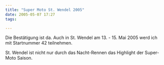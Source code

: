 ```yaml
---
title: "Super Moto St. Wendel 2005"
date: 2005-05-07 17:27
tags: 

---
```

Die Bestätigung ist da. Auch in St. Wendel am 13. - 15. Mai 2005 werd ich mit Startnummer 42 teilnehmen.

St. Wendel ist nicht nur durch das Nacht-Rennen das Highlight der Super-Moto Saison. 
